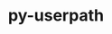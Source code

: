 ---
title: "py-userpath"
layout: cache
categories: [package, develop]
meta: {"compilers": ["none"], "num_specs": 5, "num_specs_by_stack": {"e4s": 4, "root": 5}, "oss": ["ubuntu22.04"], "platforms": ["linux"], "stacks": ["e4s", "root"], "targets": ["x86_64_v3"], "versions": ["1.9.0"]}
spec_details: [{"compiler": "none", "hash": "dznrsopapqmjdd2ois73kojulf75yuzi", "os": "ubuntu22.04", "platform": "linux", "size": "-", "stacks": ["e4s", "root"], "target": "x86_64_v3", "variants": ["build_system=python_pip"], "versions": ["1.9.0"]}, {"compiler": "none", "hash": "ff5axhmarg2ihhq34lvcv7rfohlpvlvm", "os": "ubuntu22.04", "platform": "linux", "size": "-", "stacks": ["e4s", "root"], "target": "x86_64_v3", "variants": ["build_system=python_pip"], "versions": ["1.9.0"]}, {"compiler": "none", "hash": "hhhgil4hqpdlnrh6hhrh4zumcgiyjsxc", "os": "ubuntu22.04", "platform": "linux", "size": "-", "stacks": ["e4s", "root"], "target": "x86_64_v3", "variants": ["build_system=python_pip"], "versions": ["1.9.0"]}, {"compiler": "none", "hash": "ipyql3tzbf4kc4lregfvo4phnimv2taq", "os": "ubuntu22.04", "platform": "linux", "size": "-", "stacks": ["root"], "target": "x86_64_v3", "variants": ["build_system=python_pip"], "versions": ["1.9.0"]}, {"compiler": "none", "hash": "kl3coc3bfwacuj4j763xgo7sr4wl3kgd", "os": "ubuntu22.04", "platform": "linux", "size": "-", "stacks": ["e4s", "root"], "target": "x86_64_v3", "variants": ["build_system=python_pip"], "versions": ["1.9.0"]}]
---